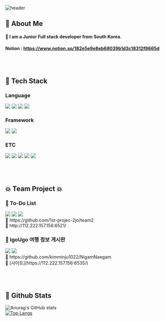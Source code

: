 <div>
  
  <!--Header-->
  ![header](https://capsule-render.vercel.app/api?type=waving&color=gradient&height=300&section=header&text=Welcome%20to%20my%20world)
  
</div>

<div>
  <!--Body-->
  
  ## 👀 About Me
  #### :raising_hand: I am a Junior Full stack developer from South Korea.<br/>
  #### Notion : https://www.notion.so/182e5e9e8eb68039b1d3c18312f8665d
  <br/>
  <br/>

  ## 🧱 Tech Stack
  ### Language
  <!--PHP-->
  <img src="https://img.shields.io/badge/php-777BB4?style=flat-square&logo=php&logoColor=white"/>
  <!--JavaScript-->
  <img src="https://img.shields.io/badge/JavaScript-F7DF1E?style=flat-square&logo=JavaScript&logoColor=white"/>
  <!--HTML5-->
  <img src="https://img.shields.io/badge/HTML5-E34F26?style=flat-square&logo=HTML5&logoColor=white"/>
  <!--CSS-->
  <img src="https://img.shields.io/badge/CSS3-1572B6?style=flat-square&logo=CSS3&logoColor=white"/>
  <br/>

   ### Framework
  <!--Laravel-->
  <img src="https://img.shields.io/badge/laravel-FF2D20?style=flat-square&logo=laravel&logoColor=white"/>
  <!--vue.js-->
  <img src="https://img.shields.io/badge/vuedotjs-4FC08D?style=flat-square&logo=vuedotjs&logoColor=white"/>
  <br/>

  ### ETC
  <!--MariaDB-->
  <img src="https://img.shields.io/badge/mariadb-003545?style=flat-square&logo=mariadb&logoColor=white"/>
  <!--Notion-->
  <img src="https://img.shields.io/badge/notion-000000?style=flat-square&logo=notion&logoColor=white"/>
  <!--slack-->
  <img src="https://img.shields.io/badge/slack-4A154B?style=flat-square&logo=slack&logoColor=white"/>
  <!--jira-->
  <img src="https://img.shields.io/badge/jira-0052CC?style=flat-square&logo=jira&logoColor=white"/>
  <!--figma-->
  <img src="https://img.shields.io/badge/figma-F24E1E?style=flat-square&logo=figma&logoColor=white"/>
  <br/>
  <br/>
  <br/>
  <br/>
  

  ## :boom: Team Project :boom:
  ### :clap: To-Do List
  <!--PHP-->
  <img src="https://img.shields.io/badge/php-777BB4?style=flat-square&logo=php&logoColor=white"/>
  <!--HTML5-->
  <img src="https://img.shields.io/badge/HTML5-E34F26?style=flat-square&logo=HTML5&logoColor=white"/>
  <!--CSS-->
  <img src="https://img.shields.io/badge/CSS3-1572B6?style=flat-square&logo=CSS3&logoColor=white"/>
  <br/>
  🔗 https://github.com/1st-projec-2jo/team2
  <br/>
  🔗 http://112.222.157.156:6521/
  <br/>

  ### :clap: IgoUgo 여행 정보 게시판
  <!--Laravel-->
  <img src="https://img.shields.io/badge/laravel-FF2D20?style=flat-square&logo=laravel&logoColor=white"/>
  <!--vue.js-->
  <img src="https://img.shields.io/badge/vuedotjs-4FC08D?style=flat-square&logo=vuedotjs&logoColor=white"/>
  <br/>
  🔗 https://github.com/kimminju1022/NigamNaegam
  <br/>
  🔗 [사이트](https://112.222.157.156:6535/)
  
  <br/>
  <br/>
  <br/>
  <br/>
  
   ## 🤔 Github Stats
  <!-- [![Anurag's GitHub stats](https://github-readme-stats.vercel.app/api?username=LeeGyeongjinny)](https://github.com/anuraghazra/github-readme-stats) -->
  ![Anurag's GitHub stats](https://github-readme-stats.vercel.app/api?username=LeeGyeongjinny&show_icons=true&rank_icon=github)
  <br/>
  [![Top Langs](https://github-readme-stats.vercel.app/api/top-langs/?username=LeeGyeongjinny&layout=donut)](https://github.com/anuraghazra/github-readme-stats)

<!--
**LeeGyeongjinny/LeeGyeongjinny** is a ✨ _special_ ✨ repository because its `README.md` (this file) appears on your GitHub profile.

Here are some ideas to get you started:

- 🔭 I’m currently working on ...
- 🌱 I’m currently learning ...
- 👯 I’m looking to collaborate on ...
- 🤔 I’m looking for help with ...
- 💬 Ask me about ...
- 📫 How to reach me: ...
- 😄 Pronouns: ...
- ⚡ Fun fact: ...
-->
